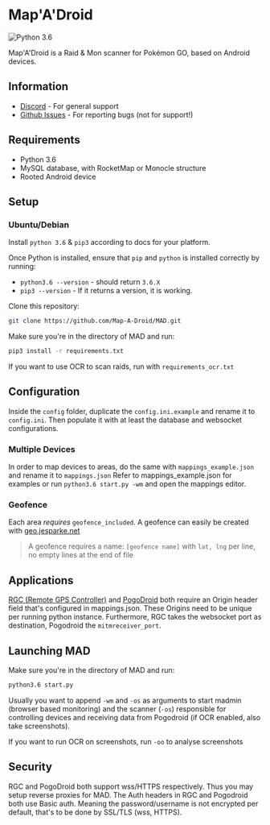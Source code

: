# Map'A'Droid
![Python 3.6](https://img.shields.io/badge/python-3.6-blue.svg)

Map'A'Droid is a Raid & Mon scanner for Pokémon GO, based on Android devices.

## Information
*  [Discord](https://discord.gg/7TT58jU) - For general support
*  [Github Issues](https://github.com/Map-A-Droid/MAD/issues) - For reporting bugs (not for support!)

## Requirements
- Python 3.6
- MySQL database, with RocketMap or Monocle structure
- Rooted Android device

## Setup
### Ubuntu/Debian

Install `python 3.6` & `pip3` according to docs for your platform.  

Once Python is installed, ensure that `pip` and `python` is installed correctly by running:
* `python3.6 --version` - should return `3.6.X`
* `pip3 --version` - If it returns a version, it is working.  

Clone this repository:
```bash
git clone https://github.com/Map-A-Droid/MAD.git
```

Make sure you're in the directory of MAD and run:
```bash
pip3 install -r requirements.txt
```
If you want to use OCR to scan raids, run with `requirements_ocr.txt`  

## Configuration
Inside the `config` folder, duplicate the `config.ini.example` and rename it to `config.ini`. Then populate it with at least the database and websocket configurations.

### Multiple Devices
In order to map devices to areas, do the same with `mappings_example.json` and rename it to `mappings.json`
Refer to mappings_example.json for examples or run `python3.6 start.py -wm` and open the mappings editor.  

### Geofence
Each area *requires* `geofence_included`. A geofence can easily be created with [geo.jesparke.net](http://geo.jasparke.net/)
> A geofence requires a name:
> `[geofence name]`
> with `lat, lng` per line, no empty lines at the end of file  


## Applications
[RGC (Remote GPS Controller)](https://github.com/Map-A-Droid/MAD/blob/master/APK/RemoteGpsController.apk) and [PogoDroid](https://www.maddev.de/apk/PogoDroid.apk) both require an Origin header field that's configured in mappings.json.
These Origins need to be unique per running python instance.
Furthermore, RGC takes the websocket port as destination, Pogodroid the `mitmreceiver_port`.

## Launching MAD
Make sure you're in the directory of MAD and run:
```bash
python3.6 start.py
```  

Usually you want to append `-wm` and `-os` 
as arguments to start madmin (browser based monitoring) and the scanner (`-os`) responsible 
for controlling devices and receiving data from Pogodroid (if OCR enabled, also take screenshots).

If you want to run OCR on screenshots, run `-oo` to analyse screenshots

## Security
RGC and PogoDroid both support wss/HTTPS respectively. Thus you may setup 
reverse proxies for MAD. The Auth headers in RGC and Pogodroid both use Basic auth.
Meaning the password/username is not encrypted per default, that's to be done by SSL/TLS (wss, HTTPS).

